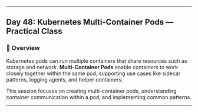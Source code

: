 ﻿---

## Day 48: Kubernetes Multi-Container Pods — Practical Class

### 📘 Overview

Kubernetes pods can run multiple containers that share resources such as storage and network. **Multi-Container Pods** enable containers to work closely together within the same pod, supporting use cases like sidecar patterns, logging agents, and helper containers.

This session focuses on creating multi-container pods, understanding container communication within a pod, and implementing common patterns.

---
